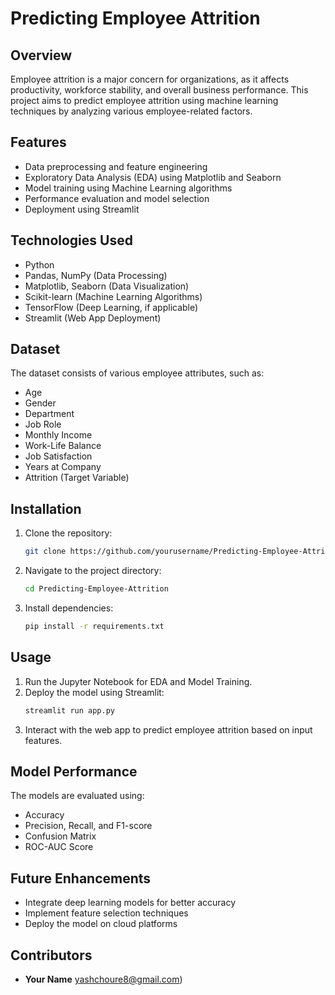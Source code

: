 # Predicting Employee Attrition

## Overview
Employee attrition is a major concern for organizations, as it affects productivity, workforce stability, and overall business performance. This project aims to predict employee attrition using machine learning techniques by analyzing various employee-related factors.

## Features
- Data preprocessing and feature engineering
- Exploratory Data Analysis (EDA) using Matplotlib and Seaborn
- Model training using Machine Learning algorithms
- Performance evaluation and model selection
- Deployment using Streamlit

## Technologies Used
- Python
- Pandas, NumPy (Data Processing)
- Matplotlib, Seaborn (Data Visualization)
- Scikit-learn (Machine Learning Algorithms)
- TensorFlow (Deep Learning, if applicable)
- Streamlit (Web App Deployment)

## Dataset
The dataset consists of various employee attributes, such as:
- Age
- Gender
- Department
- Job Role
- Monthly Income
- Work-Life Balance
- Job Satisfaction
- Years at Company
- Attrition (Target Variable)

## Installation
1. Clone the repository:
   ```sh
   git clone https://github.com/yourusername/Predicting-Employee-Attrition.git
   ```
2. Navigate to the project directory:
   ```sh
   cd Predicting-Employee-Attrition
   ```
3. Install dependencies:
   ```sh
   pip install -r requirements.txt
   ```

## Usage
1. Run the Jupyter Notebook for EDA and Model Training.
2. Deploy the model using Streamlit:
   ```sh
   streamlit run app.py
   ```
3. Interact with the web app to predict employee attrition based on input features.

## Model Performance
The models are evaluated using:
- Accuracy
- Precision, Recall, and F1-score
- Confusion Matrix
- ROC-AUC Score

## Future Enhancements
- Integrate deep learning models for better accuracy
- Implement feature selection techniques
- Deploy the model on cloud platforms

## Contributors
- **Your Name** yashchoure8@gmail.com)



